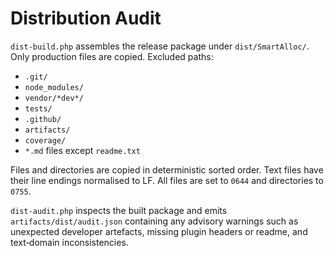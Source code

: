 # Distribution Audit

`dist-build.php` assembles the release package under `dist/SmartAlloc/`.
Only production files are copied. Excluded paths:

- `.git/`
- `node_modules/`
- `vendor/*dev*/`
- `tests/`
- `.github/`
- `artifacts/`
- `coverage/`
- `*.md` files except `readme.txt`

Files and directories are copied in deterministic sorted order. Text files
have their line endings normalised to LF. All files are set to `0644` and
directories to `0755`.

`dist-audit.php` inspects the built package and emits
`artifacts/dist/audit.json` containing any advisory warnings such as
unexpected developer artefacts, missing plugin headers or readme, and
text‑domain inconsistencies.
